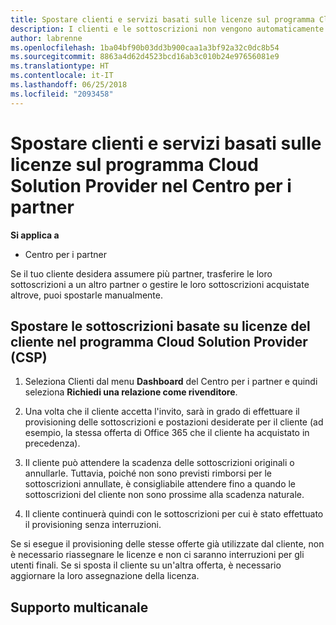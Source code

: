 ```yaml
---
title: Spostare clienti e servizi basati sulle licenze sul programma Cloud Solution Provider nel Centro per i partner | Centro per i partner
description: I clienti e le sottoscrizioni non vengono automaticamente spostati nel Centro per i partner, ma è possibile spostarli manualmente.
author: labrenne
ms.openlocfilehash: 1ba04bf90b03dd3b900caa1a3bf92a32c0dc8b54
ms.sourcegitcommit: 8863a4d62d4523bcd16ab3c010b24e97656081e9
ms.translationtype: HT
ms.contentlocale: it-IT
ms.lasthandoff: 06/25/2018
ms.locfileid: "2093458"
---
```

# <a name="moving-license-based-services-customers-to-the-cloud-solution-provider-program-on-partner-center"></a>Spostare clienti e servizi basati sulle licenze sul programma Cloud Solution Provider nel Centro per i partner

**Si applica a**

-  Centro per i partner

Se il tuo cliente desidera assumere più partner, trasferire le loro sottoscrizioni a un altro partner o gestire le loro sottoscrizioni acquistate altrove, puoi spostarle manualmente.

## <a name="move-your-customers-license-based-subscriptions-to-the-cloud-solution-provider-program-csp"></a>Spostare le sottoscrizioni basate su licenze del cliente nel programma Cloud Solution Provider (CSP)

1. Seleziona Clienti dal menu **Dashboard** del Centro per i partner e quindi seleziona **Richiedi una relazione come rivenditore**.

2. Una volta che il cliente accetta l'invito, sarà in grado di effettuare il provisioning delle sottoscrizioni e postazioni desiderate per il cliente (ad esempio, la stessa offerta di Office 365 che il cliente ha acquistato in precedenza). 

3. Il cliente può attendere la scadenza delle sottoscrizioni originali o annullarle. Tuttavia, poiché non sono previsti rimborsi per le sottoscrizioni annullate, è consigliabile attendere fino a quando le sottoscrizioni del cliente non sono prossime alla scadenza naturale.

4. Il cliente continuerà quindi con le sottoscrizioni per cui è stato effettuato il provisioning senza interruzioni.

Se si esegue il provisioning delle stesse offerte già utilizzate dal cliente, non è necessario riassegnare le licenze e non ci saranno interruzioni per gli utenti finali. Se si sposta il cliente su un'altra offerta, è necessario aggiornare la loro assegnazione della licenza.

## <a name="multi-channel-support"></a>Supporto multicanale

